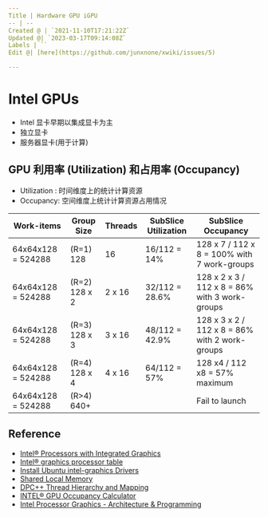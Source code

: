 ```yaml
---
Title | Hardware GPU iGPU
-- | --
Created @ | `2021-11-10T17:21:22Z`
Updated @| `2023-03-17T09:14:08Z`
Labels | ``
Edit @| [here](https://github.com/junxnone/xwiki/issues/5)

---
```

# Intel GPUs

- Intel 显卡早期以集成显卡为主
- 独立显卡
- 服务器显卡(用于计算)


##  GPU 利用率 (Utilization) 和占用率 (Occupancy)

- Utilization : 时间维度上的统计计算资源
- Occupancy: 空间维度上统计计算资源占用情况


Work-items | Group Size | Threads | SubSlice Utilization | SubSlice Occupancy
-- | -- | -- | -- | --
64x64x128 = 524288    | (R=1) 128 | 16 | 16/112 = 14% | 128 x 7 / 112 x 8 = 100% with 7 work-groups
64x64x128 = 524288    | (R=2) 128 x 2| 2 x 16 | 32/112 = 28.6% | 128 x 2 x 3 / 112 x 8 = 86% with 3 work-groups
64x64x128 = 524288    | (R=3) 128 x 3| 3 x 16 | 48/112 = 42.9% | 128 x 3 x 2 / 112 x  8 = 86% with 2 work-groups
64x64x128 = 524288    | (R=4) 128 x 4| 4 x 16 | 64/112 = 57%  | 128 x4 / 112 x8 = 57% maximum
64x64x128 = 524288    | (R>4) 640+ |   |   | Fail to launch



## Reference
- [Intel® Processors with Integrated Graphics](https://www.intel.com/content/www/us/en/develop/documentation/oneapi-gpu-optimization-guide/top/gen-arch.html)
- [Intel® graphics processor table](https://dgpu-docs.intel.com/devices/hardware-table.html)
- [Install Ubuntu intel-graphics Drivers](https://dgpu-docs.intel.com/index.html)
- [Shared Local Memory](https://www.intel.com/content/www/us/en/develop/documentation/oneapi-gpu-optimization-guide/top/kernels/slm.html)
- [DPC++ Thread Hierarchy and Mapping](https://www.intel.com/content/www/us/en/develop/documentation/oneapi-gpu-optimization-guide/top/thread-mapping.html)
- [INTEL® GPU Occupancy Calculator](https://oneapi-src.github.io/oneAPI-samples/Tools/GPU-Occupancy-Calculator/index.html)
- [Intel Processor Graphics - Architecture & Programming](https://www.intel.com/content/dam/develop/external/us/en/documents/intel-graphics-architecture-isa-and-microarchitecture-698638.pdf)



